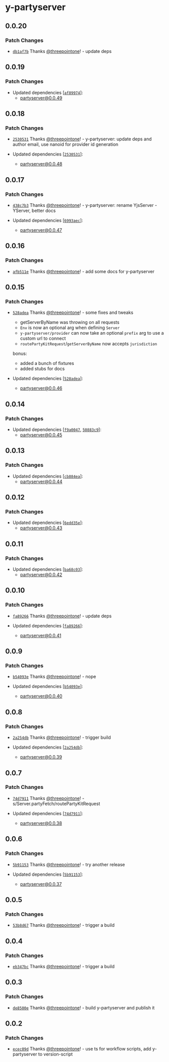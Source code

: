 # y-partyserver

## 0.0.20

### Patch Changes

- [`db1af7b`](https://github.com/threepointone/partyserver/commit/db1af7bdde0c2b2e21efb49d0a7fbd1ed01fa7d5) Thanks [@threepointone](https://github.com/threepointone)! - update deps

## 0.0.19

### Patch Changes

- Updated dependencies [[`af89974`](https://github.com/threepointone/partyserver/commit/af89974fea9bcd8d6bbbc31f5d308d9558885211)]:
  - partyserver@0.0.49

## 0.0.18

### Patch Changes

- [`2530531`](https://github.com/threepointone/partyserver/commit/25305313cd2e3901800232ce01e5a144075bb9e4) Thanks [@threepointone](https://github.com/threepointone)! - y-partyserver: update deps and author email, use nanoid for provider id generation

- Updated dependencies [[`2530531`](https://github.com/threepointone/partyserver/commit/25305313cd2e3901800232ce01e5a144075bb9e4)]:
  - partyserver@0.0.48

## 0.0.17

### Patch Changes

- [`438c7b3`](https://github.com/threepointone/partyserver/commit/438c7b3b14ce5531e8f1a1bfdc23bb08f5c41002) Thanks [@threepointone](https://github.com/threepointone)! - y-partyserver: rename YjsServer - YServer, better docs

- Updated dependencies [[`6993aec`](https://github.com/threepointone/partyserver/commit/6993aece9de79d8855de8079d27bdebe4b96f3ce)]:
  - partyserver@0.0.47

## 0.0.16

### Patch Changes

- [`afb511e`](https://github.com/threepointone/partyserver/commit/afb511ee53ee1db7fafcc745f47c7df14eaeb8eb) Thanks [@threepointone](https://github.com/threepointone)! - add some docs for y-partyserver

## 0.0.15

### Patch Changes

- [`528adea`](https://github.com/threepointone/partyserver/commit/528adeaced6dce6e888d2f54cc75c3569bf2c277) Thanks [@threepointone](https://github.com/threepointone)! - some fixes and tweaks

  - getServerByName was throwing on all requests
  - `Env` is now an optional arg when defining `Server`
  - `y-partyserver/provider` can now take an optional `prefix` arg to use a custom url to connect
  - `routePartyKitRequest`/`getServerByName` now accepts `jurisdiction`

  bonus:

  - added a bunch of fixtures
  - added stubs for docs

- Updated dependencies [[`528adea`](https://github.com/threepointone/partyserver/commit/528adeaced6dce6e888d2f54cc75c3569bf2c277)]:
  - partyserver@0.0.46

## 0.0.14

### Patch Changes

- Updated dependencies [[`f9a0047`](https://github.com/threepointone/partyserver/commit/f9a0047fbcb561a20c9cf001c9808023d0b60288), [`50883c9`](https://github.com/threepointone/partyserver/commit/50883c9e3715e3a54806d2ba0c514d72bf9fb5d3)]:
  - partyserver@0.0.45

## 0.0.13

### Patch Changes

- Updated dependencies [[`cb884ea`](https://github.com/threepointone/partyserver/commit/cb884ea811e4dcbb2d3056c0c4077b13adc59e21)]:
  - partyserver@0.0.44

## 0.0.12

### Patch Changes

- Updated dependencies [[`6edd35e`](https://github.com/threepointone/partyserver/commit/6edd35e3f489d047867d3f8097b54566882a9173)]:
  - partyserver@0.0.43

## 0.0.11

### Patch Changes

- Updated dependencies [[`ba68c03`](https://github.com/threepointone/partyserver/commit/ba68c036dc7edf4b7ae355e5570c6831a064a98c)]:
  - partyserver@0.0.42

## 0.0.10

### Patch Changes

- [`fa89266`](https://github.com/threepointone/partyserver/commit/fa89266ccc817a43e0a0274646a9f7265bf46320) Thanks [@threepointone](https://github.com/threepointone)! - update deps

- Updated dependencies [[`fa89266`](https://github.com/threepointone/partyserver/commit/fa89266ccc817a43e0a0274646a9f7265bf46320)]:
  - partyserver@0.0.41

## 0.0.9

### Patch Changes

- [`b54093e`](https://github.com/threepointone/partyserver/commit/b54093e9964ddf2457e9204d809f243c8b5ad808) Thanks [@threepointone](https://github.com/threepointone)! - nope

- Updated dependencies [[`b54093e`](https://github.com/threepointone/partyserver/commit/b54093e9964ddf2457e9204d809f243c8b5ad808)]:
  - partyserver@0.0.40

## 0.0.8

### Patch Changes

- [`2a254db`](https://github.com/threepointone/partyserver/commit/2a254dba427aa509c2fddc26be0ef3bbec881afc) Thanks [@threepointone](https://github.com/threepointone)! - trigger build

- Updated dependencies [[`2a254db`](https://github.com/threepointone/partyserver/commit/2a254dba427aa509c2fddc26be0ef3bbec881afc)]:
  - partyserver@0.0.39

## 0.0.7

### Patch Changes

- [`74d7911`](https://github.com/threepointone/partyserver/commit/74d7911174dbb5f0a9a6f6925e9c615a19dbed74) Thanks [@threepointone](https://github.com/threepointone)! - s/Server.partyFetch/routePartyKitRequest

- Updated dependencies [[`74d7911`](https://github.com/threepointone/partyserver/commit/74d7911174dbb5f0a9a6f6925e9c615a19dbed74)]:
  - partyserver@0.0.38

## 0.0.6

### Patch Changes

- [`5b91153`](https://github.com/threepointone/partyserver/commit/5b91153bceef64079eb5e3d86900fa916fbf2cf5) Thanks [@threepointone](https://github.com/threepointone)! - try another release

- Updated dependencies [[`5b91153`](https://github.com/threepointone/partyserver/commit/5b91153bceef64079eb5e3d86900fa916fbf2cf5)]:
  - partyserver@0.0.37

## 0.0.5

### Patch Changes

- [`53b8d67`](https://github.com/threepointone/partyserver/commit/53b8d671dec97143e8011a4c1fe2266e7b0e3e8e) Thanks [@threepointone](https://github.com/threepointone)! - trigger a build

## 0.0.4

### Patch Changes

- [`eb347bc`](https://github.com/threepointone/partyserver/commit/eb347bc1da9bf4c1a6499b716ab4b33050afec00) Thanks [@threepointone](https://github.com/threepointone)! - trigger a build

## 0.0.3

### Patch Changes

- [`de8500e`](https://github.com/threepointone/partyserver/commit/de8500e4287d434ef07509ab6dbd56512626d73d) Thanks [@threepointone](https://github.com/threepointone)! - build y-partyserver and publish it

## 0.0.2

### Patch Changes

- [`ecec09d`](https://github.com/threepointone/partyserver/commit/ecec09dc329eeeb8789c969135812f7d55e9b8cb) Thanks [@threepointone](https://github.com/threepointone)! - use ts for workflow scripts, add y-partyserver to version-script
